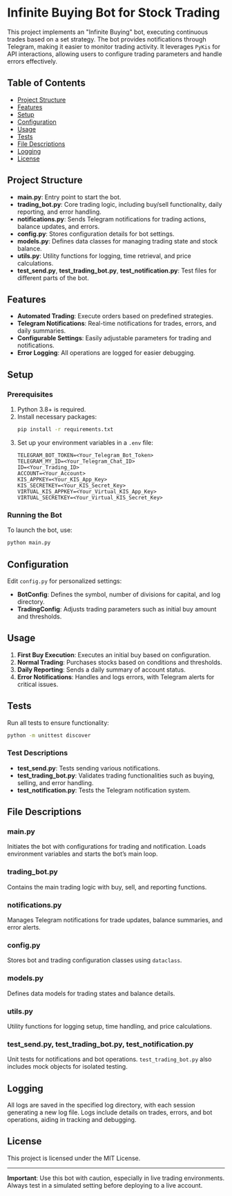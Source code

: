 # Infinite Buying Bot for Stock Trading

This project implements an "Infinite Buying" bot, executing continuous trades based on a set strategy. The bot provides notifications through Telegram, making it easier to monitor trading activity. It leverages `PyKis` for API interactions, allowing users to configure trading parameters and handle errors effectively.

## Table of Contents

- [Project Structure](#project-structure)
- [Features](#features)
- [Setup](#setup)
- [Configuration](#configuration)
- [Usage](#usage)
- [Tests](#tests)
- [File Descriptions](#file-descriptions)
- [Logging](#logging)
- [License](#license)

## Project Structure

- **main.py**: Entry point to start the bot.
- **trading_bot.py**: Core trading logic, including buy/sell functionality, daily reporting, and error handling.
- **notifications.py**: Sends Telegram notifications for trading actions, balance updates, and errors.
- **config.py**: Stores configuration details for bot settings.
- **models.py**: Defines data classes for managing trading state and stock balance.
- **utils.py**: Utility functions for logging, time retrieval, and price calculations.
- **test_send.py**, **test_trading_bot.py**, **test_notification.py**: Test files for different parts of the bot.

## Features

- **Automated Trading**: Execute orders based on predefined strategies.
- **Telegram Notifications**: Real-time notifications for trades, errors, and daily summaries.
- **Configurable Settings**: Easily adjustable parameters for trading and notifications.
- **Error Logging**: All operations are logged for easier debugging.

## Setup

### Prerequisites

1. Python 3.8+ is required.
2. Install necessary packages:
   ```bash
   pip install -r requirements.txt
   ```
3. Set up your environment variables in a `.env` file:
   ```plaintext
   TELEGRAM_BOT_TOKEN=<Your_Telegram_Bot_Token>
   TELEGRAM_MY_ID=<Your_Telegram_Chat_ID>
   ID=<Your_Trading_ID>
   ACCOUNT=<Your_Account>
   KIS_APPKEY=<Your_KIS_App_Key>
   KIS_SECRETKEY=<Your_KIS_Secret_Key>
   VIRTUAL_KIS_APPKEY=<Your_Virtual_KIS_App_Key>
   VIRTUAL_SECRETKEY=<Your_Virtual_KIS_Secret_Key>
   ```

### Running the Bot

To launch the bot, use:
```bash
python main.py
```

## Configuration

Edit `config.py` for personalized settings:
- **BotConfig**: Defines the symbol, number of divisions for capital, and log directory.
- **TradingConfig**: Adjusts trading parameters such as initial buy amount and thresholds.

## Usage

1. **First Buy Execution**: Executes an initial buy based on configuration.
2. **Normal Trading**: Purchases stocks based on conditions and thresholds.
3. **Daily Reporting**: Sends a daily summary of account status.
4. **Error Notifications**: Handles and logs errors, with Telegram alerts for critical issues.

## Tests

Run all tests to ensure functionality:
```bash
python -m unittest discover
```

### Test Descriptions

- **test_send.py**: Tests sending various notifications.
- **test_trading_bot.py**: Validates trading functionalities such as buying, selling, and error handling.
- **test_notification.py**: Tests the Telegram notification system.

## File Descriptions

### main.py

Initiates the bot with configurations for trading and notification. Loads environment variables and starts the bot’s main loop.

### trading_bot.py

Contains the main trading logic with buy, sell, and reporting functions.

### notifications.py

Manages Telegram notifications for trade updates, balance summaries, and error alerts.

### config.py

Stores bot and trading configuration classes using `dataclass`.

### models.py

Defines data models for trading states and balance details.

### utils.py

Utility functions for logging setup, time handling, and price calculations.

### test_send.py, test_trading_bot.py, test_notification.py

Unit tests for notifications and bot operations. `test_trading_bot.py` also includes mock objects for isolated testing.

## Logging

All logs are saved in the specified log directory, with each session generating a new log file. Logs include details on trades, errors, and bot operations, aiding in tracking and debugging.

## License

This project is licensed under the MIT License.

---

**Important**: Use this bot with caution, especially in live trading environments. Always test in a simulated setting before deploying to a live account.